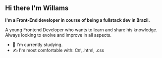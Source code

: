 ## Hi there I'm Willams

**I'm a Front-End developer in course of being a fullstack dev in Brazil.**

A young Frontend Developer who wants to learn and share his knowledge. Always looking to evolve and improve in all aspects.

* :nail_care: I'm currently studying.
* :writing_hand: I'm most comfortable with: C#, .html, .css
